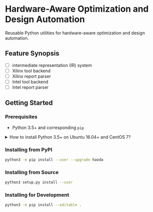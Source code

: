 # Hardware-Aware Optimization and Design Automation

Reusable Python utilities for hardware-aware optimization and design automation.

## Feature Synopsis

+ [ ] intermediate representation (IR) system
+ [ ] Xilinx tool backend
+ [ ] Xilinx report parser
+ [ ] Intel tool backend
+ [ ] Intel report parser

## Getting Started

### Prerequisites

+ Python 3.5+ and corresponding `pip`

<details><summary>How to install Python 3.5+ on Ubuntu 16.04+ and CentOS 7?</summary>

#### Ubuntu 16.04+

```bash
sudo apt install python3 python3-pip
```

#### CentOS 7

```bash
sudo yum install python3 python3-pip
```

</details>

### Installing from PyPI

```bash
python3 -m pip install --user --upgrade haoda
```

### Installing from Source

```bash
python3 setup.py install --user
```

### Installing for Development

```bash
python3 -m pip install --editable .
```
